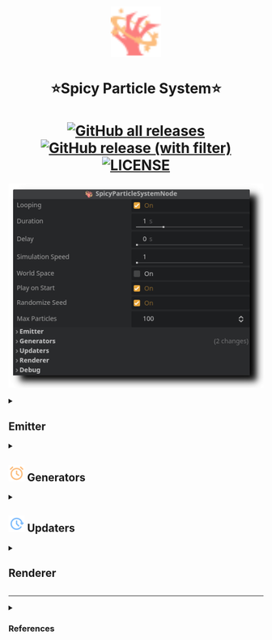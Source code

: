 
<p align="center">
<img src="https://github.com/TheRensei/godot_spicyparticlesystem/blob/main/addons/spicyparticlesystem/icons/NodeIcon.svg" width="100" height="100"/>
</p>
<h1 align="center">⭐Spicy Particle System⭐</h1>
<h1 align="center">
  <a href="https://github.com/TheRensei/godot_spicyparticlesystem/releases">
    <img alt="GitHub all releases" src="https://img.shields.io/github/downloads/TheRensei/godot_spicyparticlesystem/total">
  </a>
  <a href="https://github.com/TheRensei/godot_spicyparticlesystem/releases/latest">
    <img alt="GitHub release (with filter)" src="https://img.shields.io/github/v/release/TheRensei/godot_spicyparticlesystem?filter=beta">
  </a>
  <a href="LICENSE">
    <img src="https://img.shields.io/github/license/TheRensei/godot_spicyparticlesystem?style=flat-square" alt="LICENSE">
  </a>
</h1>
 
![](/.images/Main.png)


<details><summary> <h2>  Emitter </h2> </summary>
  
![](/.images/Emitter.png)
  
</details>

<details><summary> <h2> <img src="/addons/spicyparticlesystem/icons/GenIcon.svg"/> Generators </h2> </summary>
  
![](/.images/Generators.png)

</details>

<details><summary> <h2> <img src="/addons/spicyparticlesystem/icons/UpIcon.svg"/> Updaters </h2> </summary>
  
![](/.images/Updaters.png)

</details>

<details><summary> <h2>  Renderer</h2> </summary>
  
![](/.images/Renderer.png)

</details>


---

</details>

<details><summary> <h3>  References </h3> </summary>
  
Big thanks to Bartlomiej Filipek for his [blog post](https://www.cppstories.com/2014/04/flexible-particle-system-start/) - it was extremely helpful and helped me understand how particle systems are written in the first place. I thought that this approach was a great place to start with so this is what this system is based on.

Links to icons I used:

[Link](https://www.svgrepo.com/svg/320810/flaming-claw)
[Link](https://www.svgrepo.com/svg/525367/heart-shine)
[Link](https://www.svgrepo.com/svg/533001/square-dashed)
[Link](https://www.svgrepo.com/svg/458610/color-mode)
[Link](https://www.svgrepo.com/svg/489117/scale-1)
[Link](https://www.svgrepo.com/svg/374909/high-velocity-sales)
[Link](https://www.svgrepo.com/svg/375107/rotate)
[Link](https://www.svgrepo.com/svg/375045/product-transfer)
[Link](https://www.svgrepo.com/svg/502881/update)
[Link](https://www.svgrepo.com/svg/502459/alarm)

I've resized, optimized and coloured most of them, the main icon is a combination of 2 other icons.
With [CC](https://www.svgrepo.com/page/licensing/#CC%20Attribution) and PD licenses.

</details>
